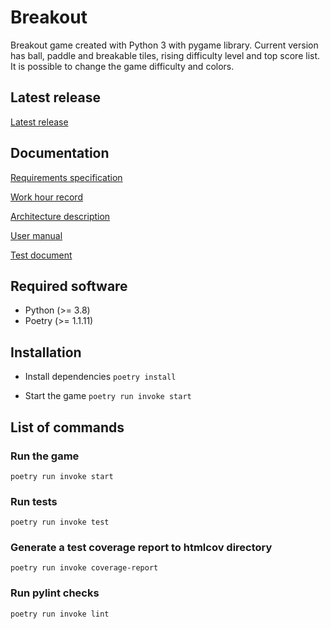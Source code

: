 # Breakout

Breakout game created with Python 3 with pygame library. Current version has ball, paddle and breakable tiles, rising difficulty level and top score list. It is possible to change the game difficulty and colors.

## Latest release

[Latest release](https://github.com/antonlep/ot-harjoitustyo/releases/tag/viikko6)

## Documentation
[Requirements specification](https://github.com/antonlep/ot-harjoitustyo/blob/master/dokumentaatio/requirements_specification.md)

[Work hour record](https://github.com/antonlep/ot-harjoitustyo/blob/master/dokumentaatio/work_hours.md)

[Architecture description](https://github.com/antonlep/ot-harjoitustyo/blob/master/dokumentaatio/arkkitehtuuri.md)

[User manual](https://github.com/antonlep/ot-harjoitustyo/blob/master/dokumentaatio/manual.md)

[Test document](https://github.com/antonlep/ot-harjoitustyo/blob/master/dokumentaatio/testing.md)

## Required software

- Python (>= 3.8)
- Poetry (>= 1.1.11)

## Installation

- Install dependencies `poetry install`

- Start the game `poetry run invoke start`

## List of commands

### Run the game

`poetry run invoke start`

### Run tests

`poetry run invoke test`

### Generate a test coverage report to htmlcov directory

`poetry run invoke coverage-report`

### Run pylint checks

`poetry run invoke lint`
